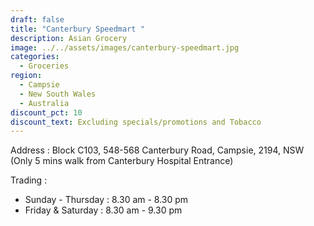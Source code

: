 ```yaml
---
draft: false
title: "Canterbury Speedmart "
description: Asian Grocery
image: ../../assets/images/canterbury-speedmart.jpg
categories:
  - Groceries
region:
  - Campsie
  - New South Wales
  - Australia
discount_pct: 10
discount_text: Excluding specials/promotions and Tobacco
---
```

Address : Block C103, 548-568 Canterbury Road, Campsie, 2194, NSW\
(Only 5 mins walk from Canterbury Hospital Entrance)

Trading : 

* Sunday - Thursday : 8.30 am - 8.30 pm
* Friday & Saturday : 8.30 am - 9.30 pm
